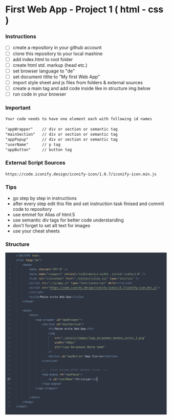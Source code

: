# First Web App - Project 1 ( html - css )

### Instructions

-   [ ] create a repository in your github account
-   [ ] clone this repository to your local mashine
-   [ ] add index.html to root folder
-   [ ] create html std. markup (head etc.)
-   [ ] set browser language to "de"
-   [ ] set document titlte to "My first Web App"
-   [ ] import style sheet and js files from folders & external sources
-   [ ] create a main tag and add code inside like in structure img below
-   [ ] run code in your browser

### Important

    Your code needs to have one element each with following id names

    "appWrapper"    // div or section or semantic tag
    "mainSection"   // div or section or semantic tag
    "appPopup"      // div or section or semantic tag
    "userName"      // p tag
    "appButton"     // button tag

### External Script Sources

    https://code.iconify.design/iconify-icon/1.0.7/iconify-icon.min.js

### Tips

-   go step by step in instructions
-   after every step edit this file and set instruction task finised and commit code to repository
-   use emmet for Alias of html:5
-   use semantic div tags for better code understanding
-   don't forget to set alt text for images
-   use your cheat sheets

### Structure

![html structure](/assets/images/structure-snippet.png)
